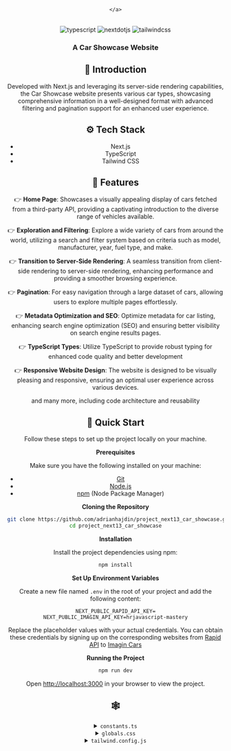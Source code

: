 <div align="center">
  <br />
  
   
    </a>
  <br />

  <div>
   <img src="https://img.shields.io/badge/-TypeScript-black?style=for-the-badge&logoColor=white&logo=typescript&color=3178C6" alt="typescript" />
     <img src="https://img.shields.io/badge/-Next_JS-black?style=for-the-badge&logoColor=white&logo=nextdotjs&color=000000" alt="nextdotjs" />
    <img src="https://img.shields.io/badge/-Tailwind_CSS-black?style=for-the-badge&logoColor=white&logo=tailwindcss&color=06B6D4" alt="tailwindcss" />
  </div>

  <h3 align="center">A Car Showcase Website</h3>

   <div align="center">
  
    
</div>







## <a name="introduction">🤖 Introduction</a>

Developed with Next.js and leveraging its server-side rendering capabilities, the Car Showcase website presents various car types, showcasing comprehensive information in a well-designed format with advanced filtering and pagination support for an enhanced user experience.



## <a name="tech-stack">⚙️ Tech Stack</a>

- Next.js
- TypeScript
- Tailwind CSS

## <a name="features">🔋 Features</a>

👉 **Home Page**: Showcases a visually appealing display of cars fetched from a third-party API, providing a captivating introduction to the diverse range of vehicles available.

👉 **Exploration and Filtering**: Explore a wide variety of cars from around the world, utilizing a search and filter system based on criteria such as model, manufacturer, year, fuel type, and make.

👉 **Transition to Server-Side Rendering**: A seamless transition from client-side rendering to server-side rendering, enhancing performance and providing a smoother browsing experience.

👉 **Pagination**: For easy navigation through a large dataset of cars, allowing users to explore multiple pages effortlessly.

👉 **Metadata Optimization and SEO**: Optimize metadata for car listing, enhancing search engine optimization (SEO) and ensuring better visibility on search engine results pages.

👉 **TypeScript Types**: Utilize TypeScript to provide robust typing for enhanced code quality and better development

👉 **Responsive Website Design**: The website is designed to be visually pleasing and responsive, ensuring an optimal user experience across various devices.

and many more, including code architecture and reusability 

## <a name="quick-start">🤸 Quick Start</a>

Follow these steps to set up the project locally on your machine.

**Prerequisites**

Make sure you have the following installed on your machine:

- [Git](https://git-scm.com/)
- [Node.js](https://nodejs.org/en)
- [npm](https://www.npmjs.com/) (Node Package Manager)

**Cloning the Repository**

```bash
git clone https://github.com/adrianhajdin/project_next13_car_showcase.git
cd project_next13_car_showcase
```

**Installation**

Install the project dependencies using npm:

```bash
npm install
```

**Set Up Environment Variables**

Create a new file named `.env` in the root of your project and add the following content:

```env
NEXT_PUBLIC_RAPID_API_KEY=
NEXT_PUBLIC_IMAGIN_API_KEY=hrjavascript-mastery
```

Replace the placeholder values with your actual credentials. You can obtain these credentials by signing up on the corresponding websites from [Rapid API](https://www.youtube.com/redirect?event=video_description&redir_token=QUFFLUhqbmI1TlE1NHFGZ1JLdHU3dnAxSTU5a2R5UUM4QXxBQ3Jtc0tsUDY0aW8xMFhUZVdxMUNzSUlKUExRTG5UaDZoR3hWVFprN2tJV0k2dnk4MXo2NVFMVkk0NWhGS19Nd0g5cGRfN2JjcTdaSlJJRHJKYzlfT3lSS1M4TDVNVTV5Wl91c1lIR2VPZUYzbHJ2Tll2QkJ0aw&q=https%3A%2F%2Frapidapi.com%2Fapininjas%2Fapi%2Fcars-by-api-ninjas%3Futm_source%3Dyoutube.com%2FJavaScriptMastery%26utm_medium%3Dreferral%26utm_campaign%3DDevRel&v=pUNSHPyVryU) to [Imagin Cars](https://www.imagin.studio/solutions/api)

**Running the Project**

```bash
npm run dev
```

Open [http://localhost:3000](http://localhost:3000) in your browser to view the project.

## <a name="snippets">🕸️ </a>

<details>
<summary><code>constants.ts</code></summary>

```typescript
export const manufacturers = [
  "Acura",
  "Alfa Romeo",
  "Aston Martin",
  "Audi",
  "Bentley",
  "BMW",
  "Buick",
  "Cadillac",
  "Chevrolet",
  "Chrysler",
  "Citroen",
  "Dodge",
  "Ferrari",
  "Fiat",
  "Ford",
  "GMC",
  "Honda",
  "Hyundai",
  "Infiniti",
  "Jaguar",
  "Jeep",
  "Kia",
  "Lamborghini",
  "Land Rover",
  "Lexus",
  "Lincoln",
  "Maserati",
  "Mazda",
  "McLaren",
  "Mercedes-Benz",
  "MINI",
  "Mitsubishi",
  "Nissan",
  "Porsche",
  "Ram",
  "Rolls-Royce",
  "Subaru",
  "Tesla",
  "Toyota",
  "Volkswagen",
  "Volvo",
];

export const yearsOfProduction = [
  { title: "Year", value: "" },
  { title: "2015", value: "2015" },
  { title: "2016", value: "2016" },
  { title: "2017", value: "2017" },
  { title: "2018", value: "2018" },
  { title: "2019", value: "2019" },
  { title: "2020", value: "2020" },
  { title: "2021", value: "2021" },
  { title: "2022", value: "2022" },
  { title: "2023", value: "2023" },
];

export const fuels = [
  {
    title: "Fuel",
    value: "",
  },
  {
    title: "Gas",
    value: "Gas",
  },
  {
    title: "Electricity",
    value: "Electricity",
  },
];

export const footerLinks = [
  {
    title: "About",
    links: [
      { title: "How it works", url: "/" },
      { title: "Featured", url: "/" },
      { title: "Partnership", url: "/" },
      { title: "Bussiness Relation", url: "/" },
    ],
  },
  {
    title: "Company",
    links: [
      { title: "Events", url: "/" },
      { title: "Blog", url: "/" },
      { title: "Podcast", url: "/" },
      { title: "Invite a friend", url: "/" },
    ],
  },
  {
    title: "Socials",
    links: [
      { title: "Discord", url: "/" },
      { title: "Instagram", url: "/" },
      { title: "Twitter", url: "/" },
      { title: "Facebook", url: "/" },
    ],
  },
];
```

</details>

<details>
<summary><code>globals.css</code></summary>

```css
@import url("https://fonts.googleapis.com/css2?family=Manrope:wght@200;300;400;500;600;700;800&display=swap");

@tailwind base;
@tailwind components;
@tailwind utilities;

* {
  margin: 0;
  padding: 0;
  box-sizing: border-box;
  font-family: "Manrope", sans-serif;
}

/* START: General styles */
.max-width {
  @apply max-w-[1440px] mx-auto;
}

.padding-x {
  @apply sm:px-16 px-6;
}

.padding-y {
  @apply py-4;
}

.flex-center {
  @apply flex items-center justify-center;
}

.flex-between {
  @apply flex justify-between items-center;
}

.custom-btn {
  @apply flex flex-row relative justify-center items-center py-3 px-6 outline-none;
}
/* END: General styles */

/* START: Hero styles */
.hero {
  @apply flex xl:flex-row flex-col gap-5 relative z-0 max-w-[1440px] mx-auto;
}

.hero__title {
  @apply 2xl:text-[72px] sm:text-[64px] text-[50px] font-extrabold;
}

.hero__subtitle {
  @apply text-[27px] text-black-100 font-light mt-5;
}

.hero__image-container {
  @apply xl:flex-[1.5] flex justify-end items-end w-full xl:h-screen;
}

.hero__image {
  @apply relative xl:w-full w-[90%] xl:h-full h-[590px] z-0;
}

.hero__image-overlay {
  @apply absolute xl:-top-24 xl:-right-1/2 -right-1/4 bg-hero-bg bg-repeat-round -z-10 w-full xl:h-screen h-[590px] overflow-hidden;
}
/* END: Hero styles */

/* START: Home styles */

.home__text-container {
  @apply flex flex-col items-start justify-start gap-y-2.5 text-black-100;
}

.home__filters {
  @apply mt-12 w-full flex-between items-center flex-wrap gap-5;
}

.home__filter-container {
  @apply flex justify-start flex-wrap items-center gap-2;
}

.home__cars-wrapper {
  @apply grid 2xl:grid-cols-4 xl:grid-cols-3 md:grid-cols-2 grid-cols-1 w-full gap-8 pt-14;
}

.home__error-container {
  @apply mt-16 flex justify-center items-center flex-col gap-2;
}
/* END: Home styles */

/* START: Car Card styles */
.car-card {
  @apply flex flex-col p-6 justify-center items-start text-black-100 bg-primary-blue-100 hover:bg-white hover:shadow-md rounded-3xl;
}

.car-card__content {
  @apply w-full flex justify-between items-start gap-2;
}

.car-card__content-title {
  @apply text-[22px] leading-[26px] font-bold capitalize;
}

.car-card__price {
  @apply flex mt-6 text-[32px] leading-[38px] font-extrabold;
}

.car-card__price-dollar {
  @apply self-start text-[14px] leading-[17px] font-semibold;
}

.car-card__price-day {
  @apply self-end text-[14px] leading-[17px] font-medium;
}

.car-card__image {
  @apply relative w-full h-40 my-3 object-contain;
}

.car-card__icon-container {
  @apply flex group-hover:invisible w-full justify-between text-grey;
}

.car-card__icon {
  @apply flex flex-col justify-center items-center gap-2;
}

.car-card__icon-text {
  @apply text-[14px] leading-[17px];
}

.car-card__btn-container {
  @apply hidden group-hover:flex absolute bottom-0 w-full z-10;
}
/* END: Car Card styles */

/* START: Car Details styles */
.car-details__dialog-panel {
  @apply relative w-full max-w-lg max-h-[90vh] overflow-y-auto transform rounded-2xl bg-white p-6 text-left shadow-xl transition-all flex flex-col gap-5;
}

.car-details__close-btn {
  @apply absolute top-2 right-2 z-10 w-fit p-2 bg-primary-blue-100 rounded-full;
}

.car-details__main-image {
  @apply relative w-full h-40 bg-pattern bg-cover bg-center rounded-lg;
}
/* END: Car Details styles */

/* START: Custom Filter styles */
.custom-filter__btn {
  @apply relative w-full min-w-[127px] flex justify-between items-center cursor-default rounded-lg bg-white py-2 px-3 text-left shadow-md sm:text-sm border;
}

.custom-filter__options {
  @apply absolute mt-1 max-h-60 w-full overflow-auto rounded-md bg-white py-1 text-base shadow-lg ring-1 ring-black ring-opacity-5 focus:outline-none sm:text-sm;
}
/* END: Custom Filter styles */

/* START: Footer styles */
.footer {
  @apply flex flex-col text-black-100  mt-5 border-t border-gray-100;
}

.footer__links-container {
  @apply flex max-md:flex-col flex-wrap justify-between gap-5 sm:px-16 px-6 py-10;
}

.footer__rights {
  @apply flex flex-col justify-start items-start gap-6;
}

.footer__links {
  @apply flex-1 w-full flex md:justify-end flex-wrap max-md:mt-10 gap-20;
}

.footer__link {
  @apply flex flex-col gap-6 text-base min-w-[170px];
}

.footer__copyrights {
  @apply flex justify-between items-center flex-wrap mt-10 border-t border-gray-100 sm:px-16 px-6 py-10;
}

.footer__copyrights-link {
  @apply flex-1 flex sm:justify-end justify-center max-sm:mt-4 gap-10;
}
/* END: Footer styles */

/* START: searchbar styles */
.searchbar {
  @apply flex items-center justify-start max-sm:flex-col w-full relative max-sm:gap-4 max-w-3xl;
}

.searchbar__item {
  @apply flex-1 max-sm:w-full flex justify-start items-center relative;
}

.searchbar__input {
  @apply w-full h-[48px] pl-12 p-4 bg-light-white rounded-r-full max-sm:rounded-full outline-none cursor-pointer text-sm;
}
/* END: searchbar styles */

/* START: search manufacturer styles */
.search-manufacturer {
  @apply flex-1 max-sm:w-full flex justify-start items-center;
}

.search-manufacturer__input {
  @apply w-full h-[48px] pl-12 p-4 rounded-l-full max-sm:rounded-full bg-light-white outline-none cursor-pointer text-sm;
}

.search-manufacturer__options {
  @apply absolute mt-1 max-h-60 w-full overflow-auto rounded-md bg-white py-1 text-base shadow-lg ring-1 ring-black ring-opacity-5 focus:outline-none sm:text-sm;
}

.search-manufacturer__option {
  @apply cursor-default select-none py-2 pl-10 pr-4;
}
/* END: search manufacturer styles */
```

</details>

<details>
<summary><code>tailwind.config.js</code></summary>

```javascript
/** @type {import('tailwindcss').Config} */
module.exports = {
  content: [
    "./pages/**/*.{js,ts,jsx,tsx,mdx}",
    "./components/**/*.{js,ts,jsx,tsx,mdx}",
    "./app/**/*.{js,ts,jsx,tsx,mdx}",
  ],
  mode: "jit",
  theme: {
    extend: {
      fontFamily: {
        inter: ["Inter", "sans-serif"],
      },
      colors: {
        "black-100": "#2B2C35",
        "primary-blue": {
          DEFAULT: "#2B59FF",
          100: "#F5F8FF",
        },
        "secondary-orange": "#f79761",
        "light-white": {
          DEFAULT: "rgba(59,60,152,0.03)",
          100: "rgba(59,60,152,0.02)",
        },
        grey: "#747A88",
      },
      backgroundImage: {
        'pattern': "url('/pattern.png')",
        'hero-bg': "url('/hero-bg.png')"
      }
    },
  },
  plugins: [],
};
```



</a>

<br />
<br />


!

</a>


